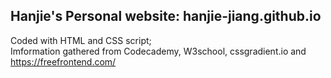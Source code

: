 ## Hanjie's Personal website: hanjie-jiang.github.io
Coded with HTML and CSS script; <br>
Imformation gathered from Codecademy, W3school, cssgradient.io and https://freefrontend.com/

